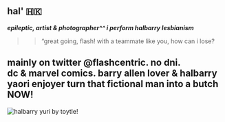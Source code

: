 ## hal' 🇭🇰

 ***epileptic, artist & photographer^^ i perform halbarry lesbianism***
  >> “great going, flash! with a teammate like you, how can i lose?
>  > 
  mainly on twitter @flashcentric. no dni.  
   dc & marvel comics. barry allen lover & halbarry yaori enjoyer
   turn that fictional man into a butch NOW!  
   -  
  ![halbarry yuri by toytle!](https://pbs.twimg.com/media/GkfGH_oWYAEQ0dv?format=jpg&name=large)
